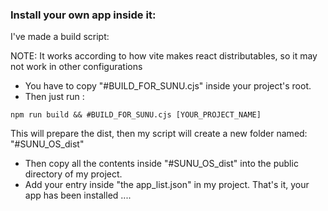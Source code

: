 ### Install your own app inside it:

I've made a build script:

NOTE: It works according to how vite makes react distributables, so it may not work in other configurations

- You have to copy "#BUILD_FOR_SUNU.cjs" inside your project's root.
- Then just run :

```
npm run build && #BUILD_FOR_SUNU.cjs [YOUR_PROJECT_NAME]
```

This will prepare the dist, then my script will create a new folder named: "#SUNU_OS_dist"

- Then copy all the contents inside "#SUNU_OS_dist" into the public directory of my project.
- Add your entry inside "the app_list.json" in my project.
  That's it, your app has been installed ....
